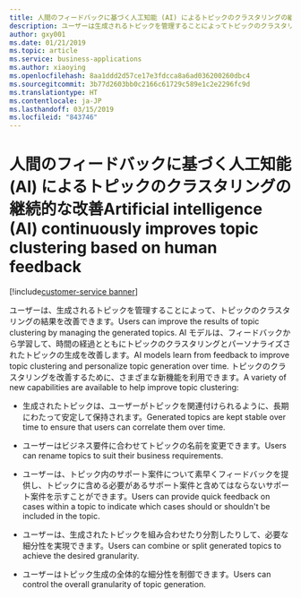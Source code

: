 ```yaml
---
title: 人間のフィードバックに基づく人工知能 (AI) によるトピックのクラスタリングの継続的な改善
description: ユーザーは生成されるトピックを管理することによってトピックのクラスタリングの結果を改善でき、AI モデルはフィードバックから学習して時間の経過とともにトピックの生成を改善します。
author: gxy001
ms.date: 01/21/2019
ms.topic: article
ms.service: business-applications
ms.author: xiaoying
ms.openlocfilehash: 8aa1ddd2d57ce17e3fdcca8a6ad036200260dbc4
ms.sourcegitcommit: 3b77d2603bb0c2166c61729c589e1c2e2296fc9d
ms.translationtype: HT
ms.contentlocale: ja-JP
ms.lasthandoff: 03/15/2019
ms.locfileid: "843746"
---
```

# <a name="artificial-intelligence-ai-continuously-improves-topic-clustering-based-on-human-feedback"></a><span data-ttu-id="b2d97-103">人間のフィードバックに基づく人工知能 (AI) によるトピックのクラスタリングの継続的な改善</span><span class="sxs-lookup"><span data-stu-id="b2d97-103">Artificial intelligence (AI) continuously improves topic clustering based on human feedback</span></span>
[!include[customer-service banner](../../../includes/dynamics365-ai-customer-service.md)]


<span data-ttu-id="b2d97-104">ユーザーは、生成されるトピックを管理することによって、トピックのクラスタリングの結果を改善できます。</span><span class="sxs-lookup"><span data-stu-id="b2d97-104">Users can improve the results of topic clustering by managing the generated topics.</span></span> <span data-ttu-id="b2d97-105">AI モデルは、フィードバックから学習して、時間の経過とともにトピックのクラスタリングとパーソナライズされたトピックの生成を改善します。</span><span class="sxs-lookup"><span data-stu-id="b2d97-105">AI models learn from feedback to improve topic clustering and personalize topic generation over time.</span></span> <span data-ttu-id="b2d97-106">トピックのクラスタリングを改善するために、さまざまな新機能を利用できます。</span><span class="sxs-lookup"><span data-stu-id="b2d97-106">A variety of new capabilities are available to help improve topic clustering:</span></span>

- <span data-ttu-id="b2d97-107">生成されたトピックは、ユーザーがトピックを関連付けられるように、長期にわたって安定して保持されます。</span><span class="sxs-lookup"><span data-stu-id="b2d97-107">Generated topics are kept stable over time to ensure that users can correlate them over time.</span></span>

- <span data-ttu-id="b2d97-108">ユーザーはビジネス要件に合わせてトピックの名前を変更できます。</span><span class="sxs-lookup"><span data-stu-id="b2d97-108">Users can rename topics to suit their business requirements.</span></span>

- <span data-ttu-id="b2d97-109">ユーザーは、トピック内のサポート案件について素早くフィードバックを提供し、トピックに含める必要があるサポート案件と含めてはならないサポート案件を示すことができます。</span><span class="sxs-lookup"><span data-stu-id="b2d97-109">Users can provide quick feedback on cases within a topic to indicate which cases should or shouldn't be included in the topic.</span></span>

- <span data-ttu-id="b2d97-110">ユーザーは、生成されたトピックを組み合わせたり分割したりして、必要な細分性を実現できます。</span><span class="sxs-lookup"><span data-stu-id="b2d97-110">Users can combine or split generated topics to achieve the desired granularity.</span></span>

- <span data-ttu-id="b2d97-111">ユーザーはトピック生成の全体的な細分性を制御できます。</span><span class="sxs-lookup"><span data-stu-id="b2d97-111">Users can control the overall granularity of topic generation.</span></span>
